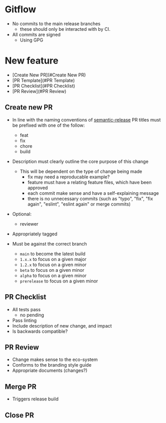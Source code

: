 # Gitflow

* No commits to the main release branches
  - these should only be interacted with by CI.
* All commits are signed
  * Using GPG

# New feature

* [Create New PR](#Create New PR)
* [PR Template](#PR Template)
* [PR Checklist](#PR Checklist)
* [PR Review](#PR Review)

## Create new PR

  * In line with the naming conventions of [semantic-release](https://github.com/semantic-release) PR titles must be
    prefixed with one of the follow:
    * feat
    * fix
    * chore
    * build

  * Description must clearly outline the core purpose of this change
    - This will be dependent on the type of change being made
      * fix may need a reproducable example?
      * feature must have a relating feature files, which have been approved
      * each commit make sense and have a self-explaining message
      * there is no unnecessary commits (such as "typo", "fix", "fix again", "eslint", "eslint again" or merge commits)

  * Optional:
    - reviewer

  * Appropriately tagged
  * Must be against the correct branch
    * `main` to become the latest build
    * `1.x.x` to focus on a given major
    * `1.2.x` to focus on a given minor
    * `beta` to focus on a given minor
    * `alpha` to focus on a given minor
    * `prerelease` to focus on a given minor

## PR Checklist

  * All tests pass
    - no pending
  * Pass linting
  * Include description of new change, and impact
  * Is backwards compatible?

## PR Review

* Change makes sense to the eco-system
* Conforms to the branding style guide
* Appropriate documents (changes?)

## Merge PR

* Triggers release build

## Close PR

